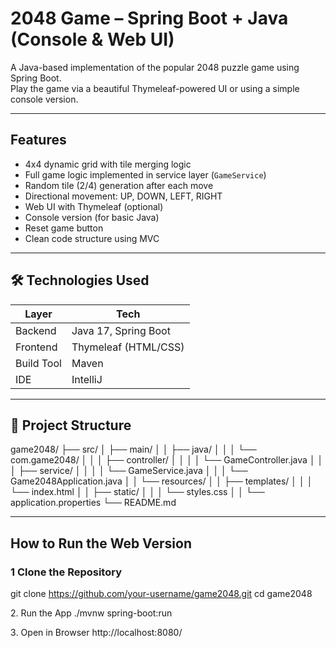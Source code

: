 #  2048 Game – Spring Boot + Java (Console & Web UI)

A Java-based implementation of the popular 2048 puzzle game using Spring Boot.  
Play the game via a beautiful Thymeleaf-powered UI or using a simple console version.

---

##  Features

-  4x4 dynamic grid with tile merging logic
-  Full game logic implemented in service layer (`GameService`)
-  Random tile (2/4) generation after each move
-  Directional movement: UP, DOWN, LEFT, RIGHT
-  Web UI with Thymeleaf (optional)
-  Console version (for basic Java)
-  Reset game button
-  Clean code structure using MVC

---

## 🛠️ Technologies Used

| Layer      | Tech                      |
|------------|---------------------------|
| Backend    | Java 17, Spring Boot      |
| Frontend   | Thymeleaf (HTML/CSS)      |
| Build Tool | Maven                     |
| IDE        | IntelliJ                  |

---

## 📂 Project Structure

game2048/
├── src/
│ ├── main/
│ │ ├── java/
│ │ │ └── com.game2048/
│ │ │ ├── controller/
│ │ │ │ └── GameController.java
│ │ │ ├── service/
│ │ │ │ └── GameService.java
│ │ │ └── Game2048Application.java
│ │ └── resources/
│ │ ├── templates/
│ │ │ └── index.html
│ │ ├── static/
│ │ │ └── styles.css
│ │ └── application.properties
└── README.md

---

##  How to Run the Web Version

### 1 Clone the Repository

git clone https://github.com/your-username/game2048.git
cd game2048

2️. Run the App
./mvnw spring-boot:run

3️. Open in Browser
http://localhost:8080/
